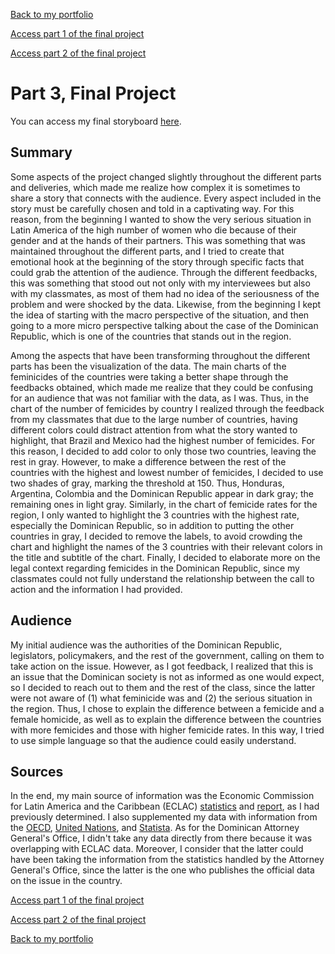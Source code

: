 [Back to my portfolio](/README.md)

[Access part 1 of the final project](/final_project_part1.md)

[Access part 2 of the final project](/final_project_part2.md)

# Part 3, Final Project

You can access my final storyboard [here](https://carnegiemellon.shorthandstories.com/femicide-rates-in-latin-america/index.html).

## Summary
Some aspects of the project changed slightly throughout the different parts and deliveries, which made me realize how complex it is sometimes to share a story that connects with the audience. Every aspect included in the story must be carefully chosen and told in a captivating way. For this reason, from the beginning I wanted to show the very serious situation in Latin America of the high number of women who die because of their gender and at the hands of their partners. This was something that was maintained throughout the different parts, and I tried to create that emotional hook at the beginning of the story through specific facts that could grab the attention of the audience. Through the different feedbacks, this was something that stood out not only with my interviewees but also with my classmates, as most of them had no idea of the seriousness of the problem and were shocked by the data. Likewise, from the beginning I kept the idea of starting with the macro perspective of the situation, and then going to a more micro perspective talking about the case of the Dominican Republic, which is one of the countries that stands out in the region.

Among the aspects that have been transforming throughout the different parts has been the visualization of the data. The main charts of the feminicides of the countries were taking a better shape through the feedbacks obtained, which made me realize that they could be confusing for an audience that was not familiar with the data, as I was. Thus, in the chart of the number of femicides by country I realized through the feedback from my classmates that due to the large number of countries, having different colors could distract attention from what the story wanted to highlight, that Brazil and Mexico had the highest number of femicides. For this reason, I decided to add color to only those two countries, leaving the rest in gray. However, to make a difference between the rest of the countries with the highest and lowest number of femicides, I decided to use two shades of gray, marking the threshold at 150. Thus, Honduras, Argentina, Colombia and the Dominican Republic appear in dark gray; the remaining ones in light gray. Similarly, in the chart of femicide rates for the region, I only wanted to highlight the 3 countries with the highest rate, especially the Dominican Republic, so in addition to putting the other countries in gray, I decided to remove the labels, to avoid crowding the chart and highlight the names of the 3 countries with their relevant colors in the title and subtitle of the chart. Finally, I decided to elaborate more on the legal context regarding femicides in the Dominican Republic, since my classmates could not fully understand the relationship between the call to action and the information I had provided.

## Audience
My initial audience was the authorities of the Dominican Republic, legislators, policymakers, and the rest of the government, calling on them to take action on the issue. However, as I got feedback, I realized that this is an issue that the Dominican society is not as informed as one would expect, so I decided to reach out to them and the rest of the class, since the latter were not aware of (1) what feminicide was and (2) the serious situation in the region. Thus, I chose to explain the difference between a femicide and a female homicide, as well as to explain the difference between the countries with more femicides and those with higher femicide rates. In this way, I tried to use simple language so that the audience could easily understand.

## Sources
In the end, my main source of information was the Economic Commission for Latin America and the Caribbean (ECLAC) [statistics](https://oig.cepal.org/en/indicators) and [report](https://www.cepal.org/sites/default/files/infographic/files/21-00792_folleto_the_pandemic_in_the_shadows_web.pdf), as I had previously determined. I also supplemented my data with information from the [OECD](https://www.oecd.org/gender/data/addressing-femicide-in-the-context-of-rampant-violence-against-women-in-latin-america.htm), [United Nations](https://www.unodc.org/documents/data-and-analysis/statistics/crime/UN_BriefFem_251121.pdf), and [Statista](https://www.statista.com/markets/). As for the Dominican Attorney General's Office, I didn't take any data directly from there because it was overlapping with ECLAC data. Moreover, I consider that the latter could have been taking the information from the statistics handled by the Attorney General's Office, since the latter is the one who publishes the official data on the issue in the country.




[Access part 1 of the final project](/final_project_part1.md)

[Access part 2 of the final project](/final_project_part2.md)

[Back to my portfolio](/README.md)
